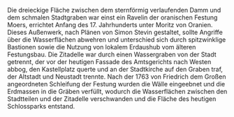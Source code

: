 Die dreieckige Fläche zwischen dem sternförmig verlaufenden Damm und dem schmalen Stadtgraben war einst ein Ravelin der oranischen Festung Moers, errichtet Anfang des 17. Jahrhunderts unter Moritz von Oranien. Dieses Außenwerk, nach Plänen von Simon Stevin gestaltet, sollte Angriffe über die Wasserflächen abwehren und unterschied sich durch spitzwinklige Bastionen sowie die Nutzung von lokalem Erdaushub vom älteren Festungsbau. Die Zitadelle war durch einen Wassergraben von der Stadt getrennt, der vor der heutigen Fassade des Amtsgerichts nach Westen abbog, den Kastellplatz querte und an der Stadtkirche auf den Graben traf, der Altstadt und Neustadt trennte. Nach der 1763 von Friedrich dem Großen angeordneten Schleifung der Festung wurden die Wälle eingeebnet und die Erdmassen in die Gräben verfüllt, wodurch die Wasserflächen zwischen den Stadtteilen und der Zitadelle verschwanden und die Fläche des heutigen Schlossparks entstand.

